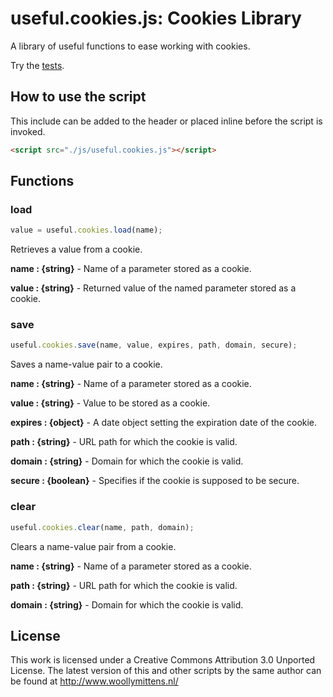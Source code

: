 # useful.cookies.js: Cookies Library

A library of useful functions to ease working with cookies.

Try the <a href="http://www.woollymittens.nl/useful/default.php?url=cookies">tests</a>.

## How to use the script

This include can be added to the header or placed inline before the script is invoked.

```html
<script src="./js/useful.cookies.js"></script>
```

## Functions

### load

```javascript
value = useful.cookies.load(name);
```

Retrieves a value from a cookie.

**name : {string}** - Name of a parameter stored as a cookie.

**value : {string}** - Returned value of the named parameter stored as a cookie.

### save

```javascript
useful.cookies.save(name, value, expires, path, domain, secure);
```

Saves a name-value pair to a cookie.

**name : {string}** - Name of a parameter stored as a cookie.

**value : {string}** - Value to be stored as a cookie.

**expires : {object}** - A date object setting the expiration date of the cookie.

**path : {string}** - URL path for which the cookie is valid.

**domain : {string}** - Domain for which the cookie is valid.

**secure : {boolean}** - Specifies if the cookie is supposed to be secure.

### clear

```javascript
useful.cookies.clear(name, path, domain);
```

Clears a name-value pair from a cookie.

**name : {string}** - Name of a parameter stored as a cookie.

**path : {string}** - URL path for which the cookie is valid.

**domain : {string}** - Domain for which the cookie is valid.

## License
This work is licensed under a Creative Commons Attribution 3.0 Unported License. The latest version of this and other scripts by the same author can be found at http://www.woollymittens.nl/
